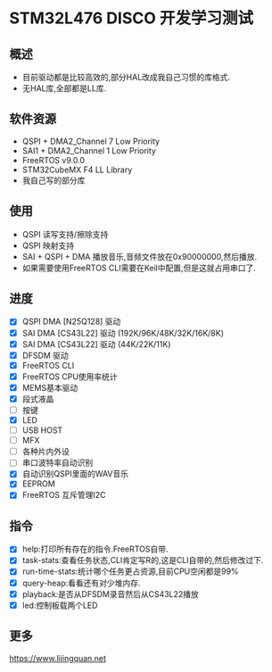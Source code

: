 # STM32L476 DISCO 开发学习测试

## 概述

- 目前驱动都是比较高效的,部分HAL改成我自己习惯的库格式.
- 无HAL库,全部都是LL库.

## 软件资源

- QSPI + DMA2_Channel 7 Low Priority
- SAI1 + DMA2_Channel 1 Low Priority
- FreeRTOS v9.0.0
- STM32CubeMX F4 LL Library
- 我自己写的部分库

## 使用 

- QSPI 读写支持/擦除支持
- QSPI 映射支持
- SAI + QSPI + DMA 播放音乐,音频文件放在0x90000000,然后播放.
- 如果需要使用FreeRTOS CLI需要在Keil中配置,但是这就占用串口了.

## 进度

- [x] QSPI DMA [N25Q128] 驱动
- [x] SAI DMA [CS43L22] 驱动 (192K/96K/48K/32K/16K/8K)
- [x] SAI DMA [CS43L22] 驱动 (44K/22K/11K)
- [x] DFSDM 驱动
- [x] FreeRTOS CLI
- [x] FreeRTOS CPU使用率统计
- [x] MEMS基本驱动
- [x] 段式液晶
- [ ] 按键
- [x] LED
- [ ] USB HOST
- [ ] MFX
- [ ] 各种片内外设
- [ ] 串口波特率自动识别
- [x] 自动识别QSPI里面的WAV音乐	
- [x] EEPROM
- [x] FreeRTOS 互斥管理I2C

## 指令

- [x] help:打印所有存在的指令.FreeRTOS自带.
- [x] task-stats:查看任务状态,CLI肯定写R的,这是CLI自带的,然后修改过下.
- [x] run-time-stats:统计哪个任务更占资源,目前CPU空闲都是99%
- [x] query-heap:看看还有对少堆内存.
- [x] playback:是否从DFSDM录音然后从CS43L22播放
- [x] led:控制板载两个LED

## 更多

https://www.lijingquan.net